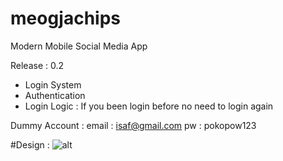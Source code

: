 # meogjachips

Modern Mobile Social Media App

Release : 0.2
- Login System
- Authentication
- Login Logic : If you been login before no need to login again

Dummy Account :
email : isaf@gmail.com
pw    : pokopow123

#Design :
![alt](https://cdn.dribbble.com/users/1160700/screenshots/9579493/media/e8a5ba81324a60db163265644446e7ac.png)
